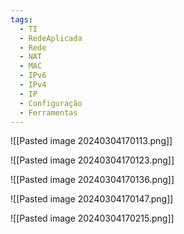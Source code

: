 ```yaml
---
tags:
  - TI
  - RedeAplicada
  - Rede
  - NAT
  - MAC
  - IPv6
  - IPv4
  - IP
  - Configuração
  - Ferramentas
---
```

![[Pasted image 20240304170113.png]]

![[Pasted image 20240304170123.png]]

![[Pasted image 20240304170136.png]]

![[Pasted image 20240304170147.png]]

![[Pasted image 20240304170215.png]]



